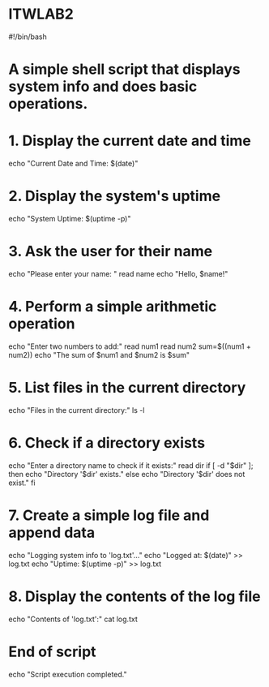 # ITWLAB2
#!/bin/bash

# A simple shell script that displays system info and does basic operations.

# 1. Display the current date and time
echo "Current Date and Time: $(date)"

# 2. Display the system's uptime
echo "System Uptime: $(uptime -p)"

# 3. Ask the user for their name
echo "Please enter your name: "
read name
echo "Hello, $name!"

# 4. Perform a simple arithmetic operation
echo "Enter two numbers to add:"
read num1
read num2
sum=$((num1 + num2))
echo "The sum of $num1 and $num2 is $sum"

# 5. List files in the current directory
echo "Files in the current directory:"
ls -l

# 6. Check if a directory exists
echo "Enter a directory name to check if it exists:"
read dir
if [ -d "$dir" ]; then
    echo "Directory '$dir' exists."
else
    echo "Directory '$dir' does not exist."
fi

# 7. Create a simple log file and append data
echo "Logging system info to 'log.txt'..."
echo "Logged at: $(date)" >> log.txt
echo "Uptime: $(uptime -p)" >> log.txt

# 8. Display the contents of the log file
echo "Contents of 'log.txt':"
cat log.txt

# End of script
echo "Script execution completed."
